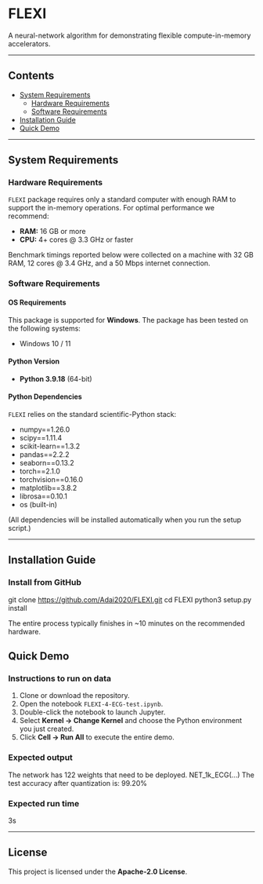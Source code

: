 # FLEXI

A neural-network algorithm for demonstrating flexible compute-in-memory accelerators.

---

## Contents

- [System Requirements](#system-requirements)
  - [Hardware Requirements](#hardware-requirements)
  - [Software Requirements](#software-requirements)
- [Installation Guide](#installation-guide)
- [Quick Demo](#quick-demo)

---

## System Requirements

### Hardware Requirements

`FLEXI` package requires only a standard computer with enough RAM to support the in-memory operations.
For optimal performance we recommend:

- **RAM:** 16 GB or more  
- **CPU:** 4+ cores @ 3.3 GHz or faster

Benchmark timings reported below were collected on a machine with 32 GB RAM, 12 cores @ 3.4 GHz, and a 50 Mbps internet connection.

### Software Requirements

#### OS Requirements

This package is supported for **Windows**. The package has been tested on the following systems:

- Windows 10 / 11

#### Python Version

- **Python 3.9.18** (64-bit)

#### Python Dependencies

`FLEXI` relies on the standard scientific-Python stack:

- numpy==1.26.0  
- scipy==1.11.4  
- scikit-learn==1.3.2  
- pandas==2.2.2  
- seaborn==0.13.2  
- torch==2.1.0  
- torchvision==0.16.0  
- matplotlib==3.8.2  
- librosa==0.10.1  
- os (built-in)

(All dependencies will be installed automatically when you run the setup script.)

---

## Installation Guide

### Install from GitHub

git clone https://github.com/Adai2020/FLEXI.git
cd FLEXI
python3 setup.py install

The entire process typically finishes in ~10 minutes on the recommended hardware.

## Quick Demo

### Instructions to run on data

1. Clone or download the repository.  
2. Open the notebook `FLEXI-4-ECG-test.ipynb`.  
3. Double-click the notebook to launch Jupyter.  
4. Select **Kernel → Change Kernel** and choose the Python environment you just created.  
5. Click **Cell → Run All** to execute the entire demo.

### Expected output

The network has 122 weights that need to be deployed.
NET_1k_ECG(...)
The test accuracy after quantization is: 99.20%

### Expected run time

3s

---

## License

This project is licensed under the **Apache-2.0 License**.
